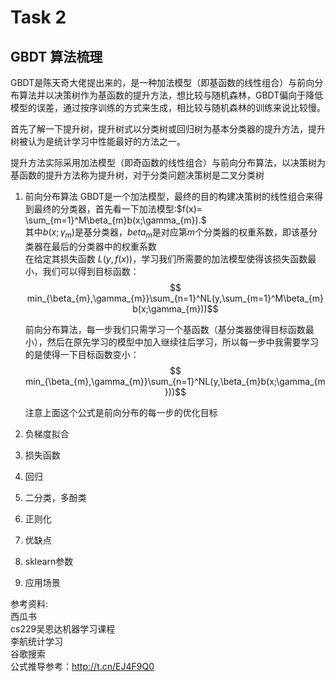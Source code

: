 # Task 2

## GBDT 算法梳理
GBDT是陈天奇大佬提出来的，是一种加法模型（即基函数的线性组合）与前向分布算法并以决策树作为基函数的提升方法，想比较与随机森林，GBDT偏向于降低模型的误差，通过按序训练的方式来生成，相比较与随机森林的训练来说比较慢。 

首先了解一下提升树，提升树式以分类树或回归树为基本分类器的提升方法，提升树被认为是统计学习中性能最好的方法之一。 

提升方法实际采用加法模型（即奇函数的线性组合）与前向分布算法，以决策树为基函数的提升方法称为提升树，对于分类问题决策树是二叉分类树

1. 前向分布算法
    GBDT是一个加法模型，最终的目的构建决策树的线性组合来得到最终的分类器，首先看一下加法模型:$f(x)= \sum_{m=1}^M\beta_{m}b(x;\gamma_{m}).$ \
    其中$b(x;\gamma_{m})$是基分类器，$beta_{m}$是对应第$m$个分类器的权重系数，即该基分类器在最后的分类器中的权重系数 \
    在给定其损失函数 $L(y,f(x))$，学习我们所需要的加法模型使得该损失函数最小，我们可以得到目标函数：
    $$ min_{\beta_{m},\gamma_{m}}\sum_{n=1}^NL(y,\sum_{m=1}^M\beta_{m}b(x;\gamma_{m}))$$      
    

    前向分布算法，每一步我们只需学习一个基函数（基分类器使得目标函数最小），然后在原先学习的模型中加入继续往后学习，所以每一步中我需要学习的是使得一下目标函数变小：
    $$ min_{\beta_{m},\gamma_{m}}\sum_{n=1}^NL(y,\beta_{m}b(x;\gamma_{m}))$$

    注意上面这个公式是前向分布的每一步的优化目标

2. 负梯度拟合

3. 损失函数

4. 回归

5. 二分类，多酚类

6. 正则化

7. 优缺点

8. sklearn参数

9. 应用场景

参考资料: \
    西瓜书 \
    cs229吴恩达机器学习课程 \
    李航统计学习 \
    谷歌搜索 \
    公式推导参考：http://t.cn/EJ4F9Q0
